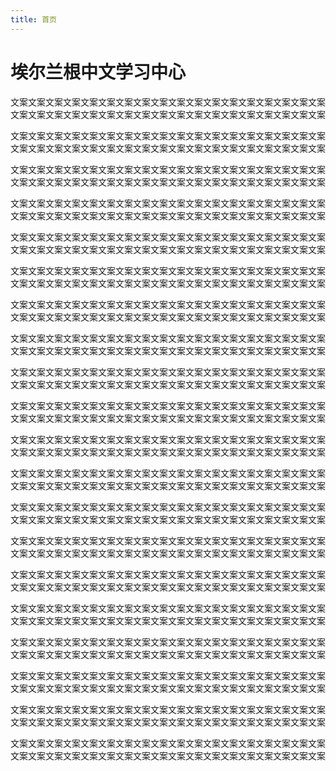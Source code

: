 ```yaml
---
title: 首页
---
```


# 埃尔兰根中文学习中心

文案文案文案文案文案文案文案文案文案文案文案文案文案文案文案文案文案文案文案文案文案文案文案文案文案文案文案文案文案文案文案文案文案文案文案文案

文案文案文案文案文案文案文案文案文案文案文案文案文案文案文案文案文案文案文案文案文案文案文案文案文案文案文案文案文案文案文案文案文案文案文案文案

文案文案文案文案文案文案文案文案文案文案文案文案文案文案文案文案文案文案文案文案文案文案文案文案文案文案文案文案文案文案文案文案文案文案文案文案

文案文案文案文案文案文案文案文案文案文案文案文案文案文案文案文案文案文案文案文案文案文案文案文案文案文案文案文案文案文案文案文案文案文案文案文案

文案文案文案文案文案文案文案文案文案文案文案文案文案文案文案文案文案文案文案文案文案文案文案文案文案文案文案文案文案文案文案文案文案文案文案文案

文案文案文案文案文案文案文案文案文案文案文案文案文案文案文案文案文案文案文案文案文案文案文案文案文案文案文案文案文案文案文案文案文案文案文案文案

文案文案文案文案文案文案文案文案文案文案文案文案文案文案文案文案文案文案文案文案文案文案文案文案文案文案文案文案文案文案文案文案文案文案文案文案

文案文案文案文案文案文案文案文案文案文案文案文案文案文案文案文案文案文案文案文案文案文案文案文案文案文案文案文案文案文案文案文案文案文案文案文案

文案文案文案文案文案文案文案文案文案文案文案文案文案文案文案文案文案文案文案文案文案文案文案文案文案文案文案文案文案文案文案文案文案文案文案文案

文案文案文案文案文案文案文案文案文案文案文案文案文案文案文案文案文案文案文案文案文案文案文案文案文案文案文案文案文案文案文案文案文案文案文案文案

文案文案文案文案文案文案文案文案文案文案文案文案文案文案文案文案文案文案文案文案文案文案文案文案文案文案文案文案文案文案文案文案文案文案文案文案

文案文案文案文案文案文案文案文案文案文案文案文案文案文案文案文案文案文案文案文案文案文案文案文案文案文案文案文案文案文案文案文案文案文案文案文案

文案文案文案文案文案文案文案文案文案文案文案文案文案文案文案文案文案文案文案文案文案文案文案文案文案文案文案文案文案文案文案文案文案文案文案文案

文案文案文案文案文案文案文案文案文案文案文案文案文案文案文案文案文案文案文案文案文案文案文案文案文案文案文案文案文案文案文案文案文案文案文案文案

文案文案文案文案文案文案文案文案文案文案文案文案文案文案文案文案文案文案文案文案文案文案文案文案文案文案文案文案文案文案文案文案文案文案文案文案

文案文案文案文案文案文案文案文案文案文案文案文案文案文案文案文案文案文案文案文案文案文案文案文案文案文案文案文案文案文案文案文案文案文案文案文案

文案文案文案文案文案文案文案文案文案文案文案文案文案文案文案文案文案文案文案文案文案文案文案文案文案文案文案文案文案文案文案文案文案文案文案文案

文案文案文案文案文案文案文案文案文案文案文案文案文案文案文案文案文案文案文案文案文案文案文案文案文案文案文案文案文案文案文案文案文案文案文案文案

文案文案文案文案文案文案文案文案文案文案文案文案文案文案文案文案文案文案文案文案文案文案文案文案文案文案文案文案文案文案文案文案文案文案文案文案

文案文案文案文案文案文案文案文案文案文案文案文案文案文案文案文案文案文案文案文案文案文案文案文案文案文案文案文案文案文案文案文案文案文案文案文案
